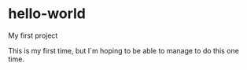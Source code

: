 # hello-world
My first project

This is my first time, but I´m hoping to be able to manage to do this one time. 
